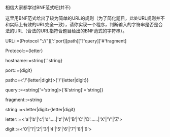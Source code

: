 相信大家都学过BNF范式吧(并不)

这里用BNF范式给出了较为简单的URL的规则（为了简化题目，此处URL规则并不和实际上有效的URL完全一致），请你实现一个程序，判断输入的字符串是否是合法的URL（合法的URL指符合题目给出的BNF范式的字符串）。

URL::=[Protocol "://"]<hostname>[':'port][path]['?'query]['#'fragment]
  
Protocol::=<letter>{letter}
  
hostname::=string{'.'string}
  
port::=<digit>{digit}
  
path::=<'/'{letter|digit}>{'/'{letter|digit}}
  
query::=<string['='string]>{'&'string['='string]}
  
fragment::=string
  
string::=<letter|digit>{letter|digit}
  
letter::=<'a'|'b'|'c'|'d'.....|'z'|'A'|'B'|'C'|'D'......|'X'|'Y'|'Z'>
  
digit::=<'0'|'1'|'2'|'3'|'4'|'5'|'6'|'7'|'8'|'9'>
